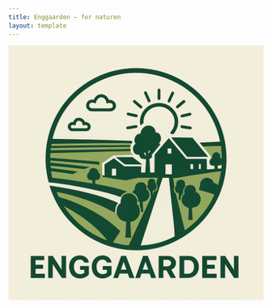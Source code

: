 ```yaml
---
title: Enggaarden – for naturen
layout: template
---
```

![Enggaarden](D5603A51-E24A-4916-A219-A37BF1D3DA37.png)